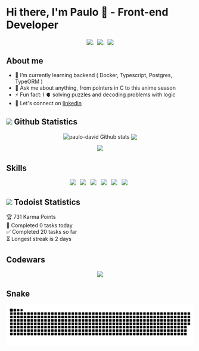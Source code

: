 # Hi there, I'm Paulo 👻 - Front-end Developer

<div align="center">
<a href="mailto:paulodgsouza@gmail.com?subject=Olá%20Paulo%20David">
  <img src="https://img.shields.io/badge/gmail-%23D14836.svg?&style=for-the-badge&logo=gmail&logoColor=white"
  align="center"
  />
</a>
&nbsp;
<a href="https://www.linkedin.com/in/paulodgsouza/">
  <img src="https://img.shields.io/badge/linkedin-%230077B5.svg?&style=for-the-badge&logo=linkedin&logoColor=white" 
  align="center"
  />
</a>
&nbsp;
<a heref='https://github.com/paulo-david/' >
  <img src='https://img.shields.io/badge/GitHub-100000?style=for-the-badge&logo=github&logoColor=white'
  align="center"
  />
</a>
</div>


## About me

* 🌱 I’m currently learning backend ( Docker, Typescript, Postgres, TypeORM )
* 💬 Ask me about anything, from pointers in C to this anime season
* ⚡ Fun fact: I 🫀 solving puzzles and decoding problems with logic
* 🤝 Let's connect on <a href="https://www.linkedin.com/in/paulodgsouza/">linkedin</a>
<!--
* 🔭 I’m currently working on ...
* 👯 I’m looking to collaborate on ...
* 🤔 I’m looking for help with ...
* 📬 How to reach me: paulodgsouza@gmail.com;
-->

## <img width="3%" src="https://media1.giphy.com/avatars/mwooodward/cIe5MvDvX4Vc.gif" /> Github Statistics

<p align="center">

  <img width="400" align="center" src="https://github-readme-stats.vercel.app/api?username=paulo-david&count_private=true&hide=stars&line_height=30&show_icons=true&theme=solarized-light" alt="paulo-david Github stats"/>
  
  <img width="400" align="center" src="https://github-readme-stats.vercel.app/api/top-langs/?username=paulo-david&layout=compact&theme=solarized-light"/>
  
  <p align="center">
    <img src="http://github-readme-streak-stats.herokuapp.com?user=paulo-david&theme=solarized-light&date_format=j%20M%5B%20Y%5D&currStreakNum=E34C26&currStreakLabel=188CD0"/>
  </p>
  
</p>

## Skills

<!-- icons in https://devicon.dev/ -->

<p align="center">
  <img width="4%" src="https://cdn.jsdelivr.net/gh/devicons/devicon/icons/html5/html5-plain.svg" />&nbsp;&nbsp;
  <img width="4%" src="https://cdn.jsdelivr.net/gh/devicons/devicon/icons/css3/css3-plain.svg" />&nbsp;&nbsp;
  <img width="4%" src="https://cdn.jsdelivr.net/gh/devicons/devicon/icons/javascript/javascript-plain.svg" />&nbsp;&nbsp;
  <img width="4%" src="https://cdn.jsdelivr.net/gh/devicons/devicon/icons/c/c-plain.svg" />&nbsp;&nbsp;
  <img width="4%" src="https://cdn.jsdelivr.net/gh/devicons/devicon/icons/react/react-original.svg" />&nbsp;&nbsp;
  <img width="4%" src="https://cdn.jsdelivr.net/gh/devicons/devicon/icons/redux/redux-original.svg" />&nbsp;&nbsp;
  <!--<img width="4%" src="https://cdn.jsdelivr.net/gh/devicons/devicon/icons/vscode/vscode-original.svg" />&nbsp;&nbsp;-->
</p>

## <img width="3%" src="https://www.svgrepo.com/show/354452/todoist-icon.svg" /> Todoist Statistics

<!-- TODO-IST:START -->
🏆  731 Karma Points           
🌸  Completed 0 tasks today           
✅  Completed 20 tasks so far           
⏳  Longest streak is 2 days
<!-- TODO-IST:END -->

## Codewars
<p align="center">
  <img src="https://www.codewars.com/users/PauloDavid/badges/large" />
</p>

## Snake
![Snake animation](https://github.com/paulo-david/paulo-david/blob/output/github-contribution-grid-snake.svg)
